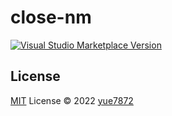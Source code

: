 # close-nm

<a href="https://marketplace.visualstudio.com/items?itemName=blairyue.close-nm" target="__blank"><img src="https://img.shields.io/visual-studio-marketplace/v/close-nm.svg?color=blue&amp;label=VS%20Code%20Marketplace&logo=visual-studio-code" alt="Visual Studio Marketplace Version" /></a>

## License

[MIT](./LICENSE) License © 2022 [yue7872](https://github.com/yue7872)
